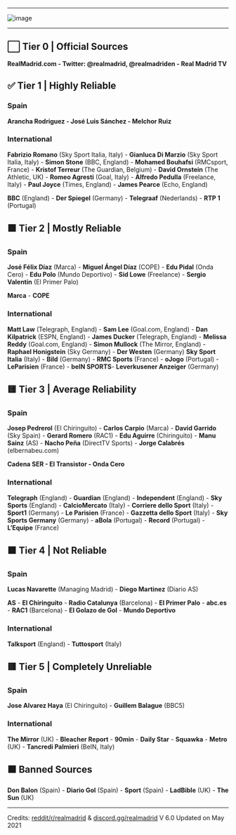 __________

![image](https://user-images.githubusercontent.com/82177200/114949931-ed1c9d80-9e06-11eb-9cd2-472a4bec251d.png)

__________


## ⬜ Tier 0 | Official Sources

**RealMadrid.com - Twitter: @realmadrid, @realmadriden - Real Madrid TV**


## ✅ Tier 1 | Highly Reliable

### Spain

**Arancha Rodriguez - José Luis Sánchez - Melchor Ruiz**

### International

**Fabrizio Romano** (Sky Sport Italia, Italy) - **Gianluca Di Marzio** (Sky Sport Italia, Italy) - **Simon Stone** (BBC, England) - **Mohamed Bouhafsi** (RMCsport, France) - **Kristof Terreur** (The Guardian, Belgium) - **David Ornstein** (The Athletic, UK) - **Romeo Agresti** (Goal, Italy) - **Alfredo Pedulla** (Freelance, Italy) - **Paul Joyce** (Times, England) - **James Pearce** (Echo, England)

**BBC** (England) - **Der Spiegel** (Germany) - **Telegraaf** (Nederlands) - **RTP 1** (Portugal)


## 🟩 Tier 2 | Mostly Reliable

### Spain

**José Félix Díaz** (Marca) - **Miguel Ángel Díaz** (COPE) - **Edu Pidal** (Onda Cero) - **Edu Polo** (Mundo Deportivo) - **Sid Lowe** (Freelance) - **Sergio Valentin** (El Primer Palo)

**Marca** -	**COPE**

### International

**Matt Law** (Telegraph, England) - **Sam Lee** (Goal.com, England) - **Dan Kilpatrick** (ESPN, England) - **James Ducker** (Telegraph, England) - **Melissa Reddy** (Goal.com, England) - **Simon Mullock** (The Mirror, England) - **Raphael Honigstein** (Sky Germany) - **Der Westen** (Germany)
**Sky Sport Italia** (Italy) - **Bild** (Germany) - **RMC Sports** (France) - **oJogo** (Portugal) - **LeParisien** (France) - **beIN SPORTS**- **Leverkusener Anzeiger** (Germany)


## 🟨 Tier 3 | Average Reliability

### Spain

**Josep Pedrerol** (El Chiringuito) - **Carlos Carpio** (Marca) - **David Garrido** (Sky Spain) - **Gerard Romero** (RAC1) - **Edu Aguirre** (Chiringuito) - **Manu Sainz** (AS) - **Nacho Peña** (DirectTV Sports) - **Jorge Calabrés** (elbernabeu.com)

**Cadena SER - El Transistor - Onda Cero**

### International

**Telegraph** (England) - **Guardian** (England) - **Independent** (England) - **Sky Sports** (England) - **CalcioMercato** (Italy) - **Corriere dello Sport** (Italy) - **Sport1** (Germany) - **Le Parisien** (France) - **Gazzetta dello Sport** (Italy) - **Sky Sports Germany** (Germany) - **aBola** (Portugal) - **Record** (Portugal) - **L’Equipe** (France)


## 🟧 Tier 4 | Not Reliable

### Spain

**Lucas Navarette** (Managing Madrid) - **Diego Martinez** (Diario AS)

**AS** - **El Chiringuito** - **Radio Catalunya** (Barcelona) - **El Primer Palo** - **abc.es** - **RAC1** (Barcelona) - **El Golazo de Gol** - **Mundo Deportivo**

### International

**Talksport** (England) - **Tuttosport** (Italy)


## 🟥 Tier 5 | Completely Unreliable

### Spain

**Jose Alvarez Haya** (El Chiringuito) - **Guillem Balague** (BBC5)

### International

**The Mirror** (UK) - **Bleacher Report** - **90min** - **Daily Star** - **Squawka** - **Metro** (UK) - **Tancredi Palmieri** (BeIN, Italy)


## ⬛ Banned Sources


**Don Balon** (Spain) - **Diario Gol** (Spain) - **Sport** (Spain) - **LadBible** (UK) - **The Sun** (UK)


__________

Credits: [reddit/r/realmadrid](https://www.reddit.com/r/realmadrid) & [discord.gg/realmadrid](https://discord.com/invite/syH7yen)
V 6.0 Updated on May 2021
